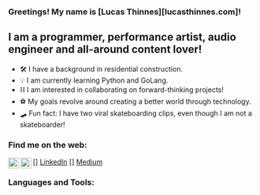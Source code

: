### Greetings! My name is [Lucas Thinnes][lucasthinnes.com]!

## I am a programmer, performance artist, audio engineer and all-around content lover!

- 🛠 I have a background in residential construction.
- 💡 I am currently learning Python and GoLang.
- ⛓ I am interested in collaborating on forward-thinking projects!
- ⚽️ My goals revolve around creating a better world through technology.
- 🛹 Fun fact: I have two viral skateboarding clips, even though I am not a skateboarder!

### Find me on the web:

[<img align='left' alt='lucasthinnes.com' width='22px' src='https://cdn.jsdelivr.net/npm/simple-idons@v3/icons/linkedin.svg' />] [LinkedIn]
[<img align='left' alt='lucasthinnes.com' width='22px' src='https://cdn.jsdelivr.net/npm/simple-idons@v3/icons/medium.svg' />] [Medium]

### Languages and Tools:

[website]: https://lucasthinnes.com
[linkedin]: https://linkedin.com/in/lucasthinnes
[medium]: https://lucasthinnes.medium.com/
